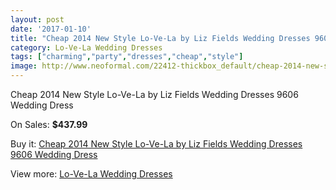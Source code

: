 ```yaml
---
layout: post
date: '2017-01-10'
title: "Cheap 2014 New Style Lo-Ve-La by Liz Fields Wedding Dresses 9606 Wedding Dress"
category: Lo-Ve-La Wedding Dresses
tags: ["charming","party","dresses","cheap","style"]
image: http://www.neoformal.com/22412-thickbox_default/cheap-2014-new-style-lo-ve-la-by-liz-fields-wedding-dresses-9606-wedding-dress.jpg
---
```

Cheap 2014 New Style Lo-Ve-La by Liz Fields Wedding Dresses 9606 Wedding Dress

On Sales: **$437.99**
<a href="https://www.neoformal.com/en/lovela-wedding-dresses-2014/7428-cheap-2014-new-style-lo-ve-la-by-liz-fields-wedding-dresses-9606-wedding-dress.html"><amp-img layout="responsive" width="600" height="600" src="//www.neoformal.com/22412-thickbox_default/cheap-2014-new-style-lo-ve-la-by-liz-fields-wedding-dresses-9606-wedding-dress.jpg" alt="Cheap 2014 New Style Lo-Ve-La by Liz Fields Wedding Dresses 9606 Wedding Dress 0" /></a>
<a href="https://www.neoformal.com/en/lovela-wedding-dresses-2014/7428-cheap-2014-new-style-lo-ve-la-by-liz-fields-wedding-dresses-9606-wedding-dress.html"><amp-img layout="responsive" width="600" height="600" src="//www.neoformal.com/22413-thickbox_default/cheap-2014-new-style-lo-ve-la-by-liz-fields-wedding-dresses-9606-wedding-dress.jpg" alt="Cheap 2014 New Style Lo-Ve-La by Liz Fields Wedding Dresses 9606 Wedding Dress 1" /></a>

Buy it: [Cheap 2014 New Style Lo-Ve-La by Liz Fields Wedding Dresses 9606 Wedding Dress](https://www.neoformal.com/en/lovela-wedding-dresses-2014/7428-cheap-2014-new-style-lo-ve-la-by-liz-fields-wedding-dresses-9606-wedding-dress.html "Cheap 2014 New Style Lo-Ve-La by Liz Fields Wedding Dresses 9606 Wedding Dress")

View more: [Lo-Ve-La Wedding Dresses](https://www.neoformal.com/en/121-lovela-wedding-dresses-2014 "Lo-Ve-La Wedding Dresses")